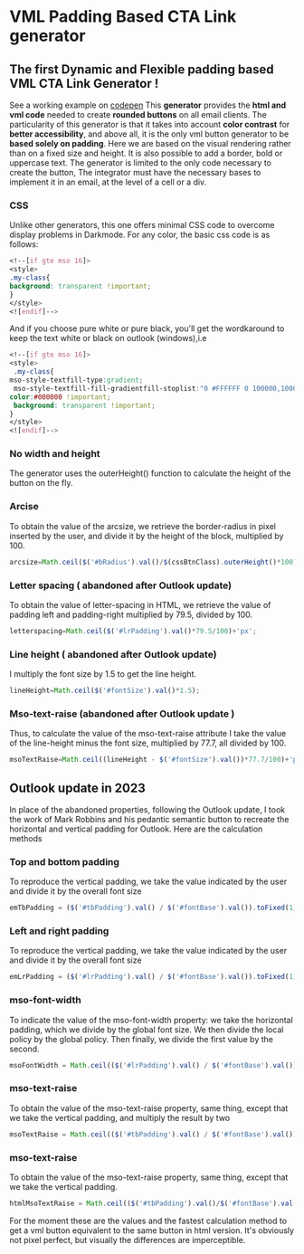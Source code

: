 # VML Padding Based CTA Link generator
## The **first Dynamic and Flexible padding based VML CTA Link Generator** !

See a working example on [codepen](https://codepen.io/matthieuSolente/pen/ExdgdJL)
This **generator** provides the **html and vml code** needed to create **rounded buttons** on all email clients. The particularity of this generator is that it takes into account **color contrast** for **better accessibility**, and above all, it is the only vml button generator to be **based solely on padding**. Here we are based on the visual rendering rather than on a fixed size and height. It is also possible to add a border, bold or uppercase text. The generator is limited to the only code necessary to create the button, The integrator must have the necessary bases to implement it in an email, at the level of a cell or a div.

### CSS
Unlike other generators, this one offers minimal CSS code to overcome display problems in Darkmode. For any color, the basic css code is as follows:

```css
<!--[if gte mso 16]>
<style>
.my-class{
background: transparent !important;
}
</style>
<![endif]--> 
```

And if you choose pure white or pure black, you'll get the wordkaround to keep the text white or black on outlook (windows),i.e

```css 
<!--[if gte mso 16]>
<style>
 .my-class{
mso-style-textfill-type:gradient;
 mso-style-textfill-fill-gradientfill-stoplist:"0 #FFFFFF 0 100000,100000 #FFFFFF 0 100000";
color:#000000 !important;
 background: transparent !important;
}
</style>
<![endif]--> 
```


### No width and height
The generator uses the outerHeight() function to calculate the height of the button on the fly. 

### Arcise
To obtain the value of the arcsize, we retrieve the border-radius in pixel inserted by the user, and divide it by the height of the block, multiplied by 100. 

```javascript
arcsize=Math.ceil($('#bRadius').val()/$(cssBtnClass).outerHeight()*100);
```

### Letter spacing ( abandoned after Outlook update)
To obtain the value of letter-spacing in HTML, we retrieve the value of padding left and padding-right multiplied by 79.5, divided by 100. 

```javascript
letterspacing=Math.ceil($('#lrPadding').val()*79.5/100)+'px';
```

### Line height ( abandoned after Outlook update)
I multiply the font size by 1.5 to get the line height. 

```javascript
lineHeight=Math.ceil($('#fontSize').val()*1.5);
```

### Mso-text-raise (abandoned after Outlook update )
Thus, to calculate the value of the mso-text-raise attribute I take the value of the line-height minus the font size, multiplied by 77.7, all divided by 100.

```javascript
msoTextRaise=Math.ceil((lineHeight - $('#fontSize').val())*77.7/100)+'px';
```

## Outlook update in 2023

In place of the abandoned properties, following the Outlook update, I took the work of Mark Robbins and his pedantic semantic button to recreate the horizontal and vertical padding for Outlook. Here are the calculation methods
### Top and bottom padding

To reproduce the vertical padding, we take the value indicated by the user and divide it by the overall font size
```javascript
emTbPadding = ($('#tbPadding').val() / $('#fontBase').val()).toFixed(1)+'em';
```
### Left and right padding   
 To reproduce the vertical padding, we take the value indicated by the user and divide it by the overall font size
 
```javascript
emLrPadding = ($('#lrPadding').val() / $('#fontBase').val()).toFixed(1)+'em';
```  
### mso-font-width  
To indicate the value of the mso-font-width property: we take the horizontal padding, which we divide by the global font size. We then divide the local policy by the global policy. Then finally, we divide the first value by the second.

```javascript
msoFontWidth = Math.ceil(($('#lrPadding').val() / $('#fontBase').val()) / ($('#fontSize').val() / $('#fontBase').val())*100)+'%';
```
### mso-text-raise 
To obtain the value of the mso-text-raise property, same thing, except that we take the vertical padding, and multiply the result by two

```javascript
msoTextRaise = Math.ceil(($('#tbPadding').val() / $('#fontBase').val()) / ($('#fontSize').val() / $('#fontBase').val())*100)*2+'%';
```
### mso-text-raise 
To obtain the value of the mso-text-raise property, same thing, except that we take the vertical padding.
```javascript
htmlMsoTextRaise = Math.ceil(($('#tbPadding').val()/$('#fontBase').val()) / ($('#fontSize').val() / $('#fontBase').val())*100)+'%';
```



For the moment these are the values and the fastest calculation method to get a vml button equivalent to the same button in html version. It's obviously not pixel perfect, but visually the differences are imperceptible.

